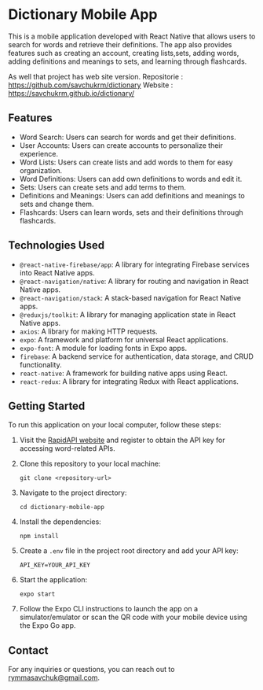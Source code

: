 # Dictionary Mobile App

This is a mobile application developed with React Native that allows users to search for words and retrieve their definitions. The app also provides features such as creating an account, creating lists,sets, adding words, adding definitions and meanings to sets, and learning through flashcards.

As well that project has web site version.
Repositorie : https://github.com/savchukrm/dictionary
Website : https://savchukrm.github.io/dictionary/

## Features

- Word Search: Users can search for words and get their definitions.
- User Accounts: Users can create accounts to personalize their experience.
- Word Lists: Users can create lists and add words to them for easy organization.
- Word Definitions: Users can add own definitions to words and edit it.
- Sets: Users can create sets and add terms to them.
- Definitions and Meanings: Users can add definitions and meanings to sets and change them.
- Flashcards: Users can learn words, sets and their definitions through flashcards.

## Technologies Used

- `@react-native-firebase/app`: A library for integrating Firebase services into React Native apps.
- `@react-navigation/native`: A library for routing and navigation in React Native apps.
- `@react-navigation/stack`: A stack-based navigation for React Native apps.
- `@reduxjs/toolkit`: A library for managing application state in React Native apps.
- `axios`: A library for making HTTP requests.
- `expo`: A framework and platform for universal React applications.
- `expo-font`: A module for loading fonts in Expo apps.
- `firebase`: A backend service for authentication, data storage, and CRUD functionality.
- `react-native`: A framework for building native apps using React.
- `react-redux`: A library for integrating Redux with React applications.

## Getting Started

To run this application on your local computer, follow these steps:

1. Visit the [RapidAPI website](https://rapidapi.com/dpventures/api/wordsapi/) and register to obtain the API key for accessing word-related APIs.

2. Clone this repository to your local machine:

   ```
   git clone <repository-url>
   ```

3. Navigate to the project directory:

   ```
   cd dictionary-mobile-app
   ```

4. Install the dependencies:

   ```
   npm install
   ```

5. Create a `.env` file in the project root directory and add your API key:

   ```
   API_KEY=YOUR_API_KEY
   ```

6. Start the application:

   ```
   expo start
   ```

7. Follow the Expo CLI instructions to launch the app on a simulator/emulator or scan the QR code with your mobile device using the Expo Go app.

## Contact

For any inquiries or questions, you can reach out to rymmasavchuk@gmail.com.
